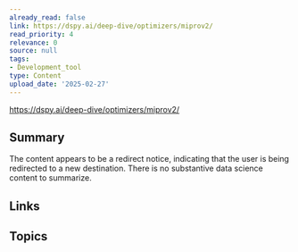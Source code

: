 ```yaml
---
already_read: false
link: https://dspy.ai/deep-dive/optimizers/miprov2/
read_priority: 4
relevance: 0
source: null
tags:
- Development_tool
type: Content
upload_date: '2025-02-27'
---
```


https://dspy.ai/deep-dive/optimizers/miprov2/
## Summary

The content appears to be a redirect notice, indicating that the user is being redirected to a new destination. There is no substantive data science content to summarize.
## Links


## Topics